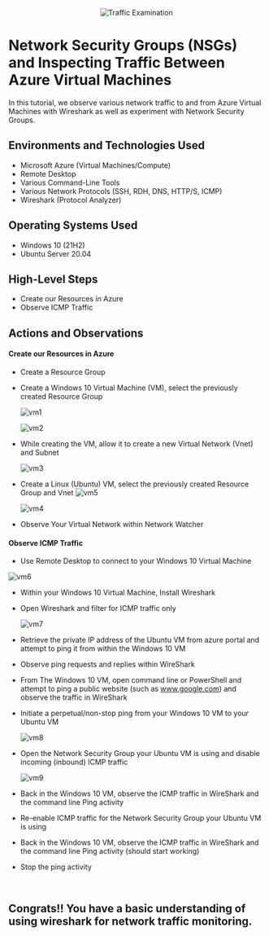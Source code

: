 <p align="center">
<img src="https://i.imgur.com/Ua7udoS.png" alt="Traffic Examination"/>
</p>

<h1>Network Security Groups (NSGs) and Inspecting Traffic Between Azure Virtual Machines</h1>
In this tutorial, we observe various network traffic to and from Azure Virtual Machines with Wireshark as well as experiment with Network Security Groups. <br />

<h2>Environments and Technologies Used</h2>

- Microsoft Azure (Virtual Machines/Compute)
- Remote Desktop
- Various Command-Line Tools
- Various Network Protocols (SSH, RDH, DNS, HTTP/S, ICMP)
- Wireshark (Protocol Analyzer)

<h2>Operating Systems Used </h2>

- Windows 10 (21H2)
- Ubuntu Server 20.04

<h2>High-Level Steps</h2>

- Create our Resources in Azure
- Observe ICMP Traffic
  

<h2>Actions and Observations</h2>

<h4>Create our Resources in Azure</h4>

- Create a Resource Group
- Create a Windows 10 Virtual Machine (VM), select the previously created Resource Group

  ![vm1](https://github.com/edem4963/azure-network-protocols/assets/112492837/77598df3-0458-4eb7-9b6b-43b2785c0174)

  ![vm2](https://github.com/edem4963/azure-network-protocols/assets/112492837/6ba76e2f-d051-4604-98e1-a6a64b570a2c)


- While creating the VM, allow it to create a new Virtual Network (Vnet) and Subnet

  ![vm3](https://github.com/edem4963/azure-network-protocols/assets/112492837/365acbad-9e9e-4636-9cba-3c91d443b04f)

- Create a Linux (Ubuntu) VM, select the previously created Resource Group and Vnet
  ![vm5](https://github.com/edem4963/azure-network-protocols/assets/112492837/40cf29fc-5b5d-42fd-b5dc-2d8c580edf46)

  ![vm4](https://github.com/edem4963/azure-network-protocols/assets/112492837/24a869ee-9d3b-4d1a-8f7a-62b1e2863f3b)

- Observe Your Virtual Network within Network Watcher

<h4>Observe ICMP Traffic</h4>

- Use Remote Desktop to connect to your Windows 10 Virtual Machine

![vm6](https://github.com/edem4963/azure-network-protocols/assets/112492837/d5501ca5-c49e-47cf-9ecc-f3dad1402e7d)

- Within your Windows 10 Virtual Machine, Install Wireshark
- Open Wireshark and filter for ICMP traffic only

  ![vm7](https://github.com/edem4963/azure-network-protocols/assets/112492837/c911907f-7d5d-44d6-b7e8-4ac680a6fae4)

- Retrieve the private IP address of the Ubuntu VM from azure portal and attempt to ping it from within the Windows 10 VM
- Observe ping requests and replies within WireShark
- From The Windows 10 VM, open command line or PowerShell and attempt to ping a public website (such as www.google.com) and observe the traffic in WireShark
- Initiate a perpetual/non-stop ping from your Windows 10 VM to your Ubuntu VM

  ![vm8](https://github.com/edem4963/azure-network-protocols/assets/112492837/a88adcb0-f61a-4294-be49-da7cbcb8546b)

- Open the Network Security Group your Ubuntu VM is using and disable incoming (inbound) ICMP traffic

  ![vm9](https://github.com/edem4963/azure-network-protocols/assets/112492837/771b84c1-310d-4df0-b520-cc52f7b6f1df)

- Back in the Windows 10 VM, observe the ICMP traffic in WireShark and the command line Ping activity
- Re-enable ICMP traffic for the Network Security Group your Ubuntu VM is using
- Back in the Windows 10 VM, observe the ICMP traffic in WireShark and the command line Ping activity (should start working)
- Stop the ping activity


<br />

<h2>Congrats!! You have a basic understanding of using wireshark for network traffic monitoring.</h2>

